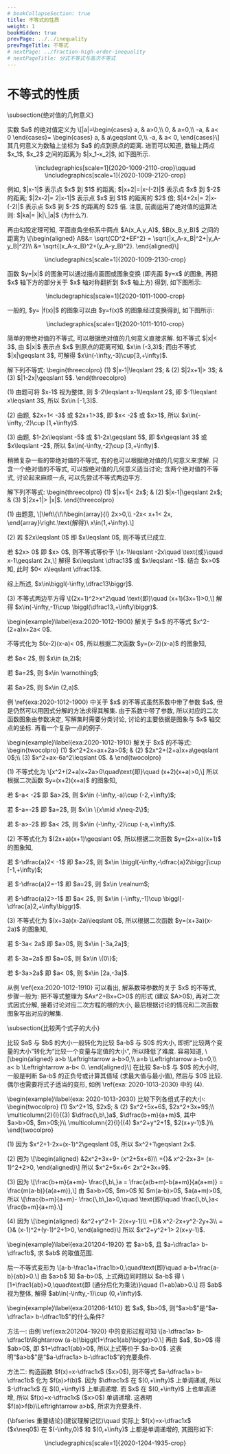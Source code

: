 ```yaml
---
# bookCollapseSection: true
title: 不等式的性质
weight: 1
bookHidden: true
prevPage: ../../inequality
prevPageTitle: 不等式
# nextPage: ../fraction-high-order-inequality
# nextPageTitle: 分式不等式与高次不等式
---
```


# 不等式的性质


<p>\subsection{绝对值的几何意义}
</p>
<p>实数 $a$ 的绝对值定义为
\[|a|=\begin{cases}
  a, & a>0,\\
  0, & a=0,\\
  -a, & a< 0
  \end{cases}= \begin{cases}
    a, & a\geqslant 0,\\
    -a, & a< 0,
    \end{cases}\]
其几何意义为数轴上坐标为 $a$ 的点到原点的距离. 进而可以知道, 数轴上两点 $x_1$, $x_2$ 之间的距离为 $|x_1-x_2|$, 如下图所示.
</p>
<p><center>
  \includegraphics[scale=1]{2020-1009-2110-crop}\qquad
  \includegraphics[scale=1]{2020-1009-2120-crop}
</center>
</p>
<p>例如, $|x-1|$ 表示点 $x$ 到 $1$ 的距离; $|x+2|=|x-(-2)|$ 表示点 $x$ 到 $-2$ 的距离; $|2x-2|= 2|x-1|$ 表示点 $x$ 到 $1$ 的距离的 $2$ 倍; $|4+2x|= 2|x-(-2)|$ 表示点 $x$ 到 $-2$ 的距离的 $2$ 倍. 注意, 前面运用了绝对值的运算法则: $|ka|= |k|\,|a|$ (为什么?).
</p>
<p>再由勾股定理可知, 平面直角坐标系中两点 $A(x_A,y_A)$, $B(x_B,y_B)$ 之间的距离为
\[\begin{aligned}
  AB&= \sqrt{CD^2+EF^2}
     = \sqrt{|x_A-x_B|^2+|y_A-y_B|^2}\\
    &= \sqrt{(x_A-x_B)^2+(y_A-y_B)^2}.
\end{aligned}\]
</p>
<p><center>
  \includegraphics[scale=1]{2020-1009-2130-crop}
</center>
</p>
<p>函数 $y=|x|$ 的图象可以通过描点画图或图象变换 (即先画 $y=x$ 的图象, 再把 $x$ 轴下方的部分关于 $x$ 轴对称翻折到 $x$ 轴上方) 得到, 如下图所示:
</p>
<p><center>
  \includegraphics[scale=1]{2020-1011-1000-crop}
</center>
</p>
<p>一般的, $y= |f(x)|$ 的图象可以由 $y=f(x)$ 的图象经过变换得到, 如下图所示:
</p>
<p><center>
  \includegraphics[scale=1]{2020-1011-1010-crop}
</center>
</p>
<p>简单的带绝对值的不等式, 可以根据绝对值的几何意义直接求解. 如不等式 $|x|< 3$, 由 $|x|$ 表示点 $x$ 到原点的距离可知,  $x\in (-3,3)$; 而由不等式 $|x|\geqslant 3$, 可解得 $x\in(-\infty,-3]\cup[3,+\infty)$.
</p>
<p><myexample>
<p>解下列不等式:
  \begin{threecolpro}
    (1) $|x-1|\leqslant 2$; & (2) $|2x+1|> 3$; & (3) $|1-2x|\geqslant 5$.
  \end{threecolpro}
</p>
</myexample>
<mysolution>
    <p>(1) 由题可将 $x-1$ 视为整体, 则 $-2\leqslant x-1\leqslant 2$, 即 $-1\leqslant x\leqslant 3$, 所以 $x\in [-1,3]$.
</p>
<p>(2) 由题, $2x+1< -3$ 或 $2x+1>3$, 即 $x< -2$ 或 $x>1$, 所以 $x\in(-\infty,-2)\cup (1,+\infty)$.
</p>
<p>(3) 由题, $1-2x\leqslant -5$ 或 $1-2x\geqslant 5$, 即 $x\geqslant 3$ 或 $x\leqslant -2$, 所以 $x\in(-\infty,-2]\cup [3,+\infty)$.
</p>
</mysolution>
</p>
<p>稍微复杂一些的带绝对值的不等式, 有的也可以根据绝对值的几何意义来求解. 只含一个绝对值的不等式, 可以按绝对值的几何意义适当讨论; 含两个绝对值的不等式, 讨论起来麻烦一点, 可以先尝试不等式两边平方.
</p>
<p><myexample>
<p>解下列不等式:
  \begin{threecolpro}
    (1) $|x+1|< 2x$; & (2) $|x-1|\geqslant 2x$; 
    & (3) $|2x+1|> |x|$.
  \end{threecolpro}
</p>
</myexample>
<mysolution>
    <p>(1) 由题意,
  \[\left\{\!\!\begin{array}{l}
    2x>0,\\
    -2x< x+1< 2x,
  \end{array}\right.\text{解得}\ x\in(1,+\infty).\]
</p>
<p>(2) 若 $2x\leqslant 0$ 即 $x\leqslant 0$, 则不等式已成立. 
</p>
<p>若 $2x> 0$ 即 $x> 0$, 则不等式等价于 
  \[x-1\leqslant -2x\quad \text{或}\quad x-1\geqslant 2x,\]
  解得 $x\leqslant \dfrac13$ 或 $x\leqslant -1$. 结合 $x>0$ 知, 此时 $0< x\leqslant \dfrac13$. 
</p>
<p>综上所述, $x\in\biggl(-\infty,\dfrac13\biggr]$.
</p>
<p>(3) 不等式两边平方得 
  \[(2x+1)^2>x^2\quad \text{即}\quad (x+1)(3x+1)>0,\]
  解得 $x\in(-\infty,-1)\cup \biggl(\dfrac13,+\infty\biggr)$.
</p>
</mysolution>

<p>\begin{example}\label{exa:2020-1012-1900}
  解关于 $x$ 的不等式 $x^2-(2+a)x+2a< 0$.
</p>
</myexample>
<mysolution>
    <p>不等式化为 $(x-2)(x-a)< 0$, 所以根据二次函数 $y=(x-2)(x-a)$ 的图象知,
</p>
<p>若 $a< 2$, 则 $x\in (a,2)$; 
</p>
<p>若 $a=2$, 则 $x\in \varnothing$; 
</p>
<p>若 $a>2$, 则 $x\in (2,a)$.
</p>
</mysolution>
</p>
<p>例 \ref{exa:2020-1012-1900} 中关于 $x$ 的不等式虽然系数中带了参数 $a$, 但是仍然可以用因式分解的方法求得其解集. 由于系数中带了参数, 所以对应的二次函数图象由参数决定, 写解集时需要分类讨论, 讨论的主要依据是图象与 $x$ 轴交点的坐标. 再看一个复杂一点的例子.
</p>
<p>\begin{example}\label{exa:2020-1012-1910} 
  解关于 $x$ 的不等式:
  \begin{twocolpro}
    (1) $x^2+2x+ax+2a>0$; & (2) $2x^2+(2+a)x+a\geqslant 0$;\\ 
    (3) $x^2+ax-6a^2\leqslant 0$. &
  \end{twocolpro}
</p>
</myexample>
<mysolution>
    <p>(1) 不等式化为 
  \[x^2+(2+a)x+2a>0\quad\text{即}\quad (x+2)(x+a)>0,\]
  所以根据二次函数 $y=(x+2)(x+a)$ 的图象知, 
</p>
<p>若 $-a< -2$ 即 $a>2$, 则 $x\in (-\infty,-a)\cup (-2,+\infty)$; 
</p>
<p>若 $-a=-2$ 即 $a=2$, 则 $x\in \{x\mid x\neq-2\}$; 
</p>
<p>若 $-a>-2$ 即 $a< 2$, 则 $x\in (-\infty,-2)\cup (-a,+\infty)$.
</p>
<p>(2) 不等式化为 $(2x+a)(x+1)\geqslant 0$, 所以根据二次函数 $y=(2x+a)(x+1)$ 的图象知, 
</p>
<p>若 $-\dfrac{a}2< -1$ 即 $a>2$, 则 $x\in \biggl(-\infty,-\dfrac{a}2\biggr]\cup [-1,+\infty)$; 
</p>
<p>若 $-\dfrac{a}2=-1$ 即 $a=2$, 则 $x\in \realnum$; 
</p>
<p>若 $-\dfrac{a}2>-1$ 即 $a< 2$, 则 $x\in (-\infty,-1]\cup \biggl[-\dfrac{a}2,+\infty\biggr)$.
</p>
<p>(3) 不等式化为 $(x+3a)(x-2a)\leqslant 0$, 所以根据二次函数 $y=(x+3a)(x-2a)$ 的图象知, 
</p>
<p>若 $-3a< 2a$ 即 $a>0$, 则 $x\in [-3a,2a]$; 
</p>
<p>若 $-3a=2a$ 即 $a=0$, 则 $x\in \{0\}$; 
</p>
<p>若 $-3a>2a$ 即 $a< 0$, 则 $x\in [2a,-3a]$.
</p>
</mysolution>
</p>
<p>从例 \ref{exa:2020-1012-1910} 可以看出, 解系数带参数的关于 $x$ 的不等式, 步骤一般为: 把不等式整理为 $Ax^2+Bx+C>0$ 的形式 (建议 $A>0$), 再对二次式因式分解, 接着讨论对应二次方程的根的大小, 最后根据讨论的情况和二次函数图象写出对应的解集. 
</p>


<p>\subsection{比较两个式子的大小}
</p>
<p>比较 $a$ 与 $b$ 的大小一般转化为比较 $a-b$ 与 $0$ 的大小, 即把“比较两个变量的大小”转化为“比较一个变量与定值的大小”, 所以降低了难度. 容易知道,
\[\begin{aligned}
  a>b \Leftrightarrow a-b>0,\\
  a=b \Leftrightarrow a-b=0,\\
  a< b \Leftrightarrow a-b< 0.
\end{aligned}\]
在比较 $a-b$ 与 $0$ 的大小时, 一般是判断 $a-b$ 的正负号或计算其值域 (求最大值与最小值), 然后与 $0$ 比较. 偶尔也需要将式子适当的变形, 如例 \ref{exa: 2020-1013-2030} 中的 (4).
</p>
<p>\begin{example}\label{exa: 2020-1013-2030}
  比较下列各组式子的大小:
  \begin{twocolpro}
    (1) $x^2+1$, $2x$; & (2) $x^2+5x+6$, $2x^2+3x+9$;\\
    \multicolumn{2}{l}{(3) $\dfrac{\,b\,}a$, $\dfrac{b+m}{a+m}$, 其中 $a>b>0$, $m>0$;}\\
    \multicolumn{2}{l}{(4) $x^2+y^2+1$, $2(x+y-1)$.}\\
  \end{twocolpro}
</p>
</myexample>
<mysolution>
    <p>(1) 因为 $x^2+1-2x=(x-1)^2\geqslant 0$, 所以 $x^2+1\geqslant 2x$.
</p>
<p>(2) 因为 
  \[\begin{aligned}
       &2x^2+3x+9- (x^2+5x+6)\\
    ={}& x^2-2x+3= (x-1)^2+2>0,
  \end{aligned}\]
  所以 $x^2+5x+6< 2x^2+3x+9$.
</p>
<p>(3) 因为 
  \[\frac{b+m}{a+m}- \frac{\,b\,}a
    = \frac{a(b+m)-b(a+m)}{a(a+m)}
    = \frac{m(a-b)}{a(a+m)},\]
  由 $a>b>0$, $m>0$ 知 $m(a-b)>0$, $a(a+m)>0$, 所以 
  \[\frac{b+m}{a+m}- \frac{\,b\,}a>0,\quad \text{即}\quad 
    \frac{\,b\,}a< \frac{b+m}{a+m}.\]
</p>
<p>(4) 因为 
  \[\begin{aligned}
       &x^2+y^2+1- 2(x+y-1)\\
    ={}& x^2-2x+y^2-2y+3\\
    ={}& (x-1)^2+(y-1)^2+1>0,
  \end{aligned}\]
  所以 $x^2+y^2+1> 2(x+y-1)$.
</p>
</mysolution>

<p>\begin{example}\label{exa:201204-1920}
    若 $a>b$, 且 $a-\dfrac1a> b-\dfrac1b$, 求 $ab$ 的取值范围.
</p>
</myexample>
<mysolution>
    <p>后一不等式变形为
    \[a-b-\frac1a+\frac1b>0,\quad\text{即}\quad
      a-b+\frac{a-b}{ab}>0.\]
    由 $a>b$ 知 $a-b>0$, 上式两边同时除以 $a-b$ 得
    \[1+\frac1{ab}>0,\quad\text{即 (通分后化为乘法)}\quad (1+ab)ab>0.\]
    将 $ab$ 视为整体, 解得 $ab\in(-\infty,-1)\cup (0,+\infty)$.
</p>
</mysolution>
</p>
<p>\begin{example}\label{exa:201206-1410}
    若 $a$, $b>0$, 则“$a>b$”是“$a-\dfrac1a> b-\dfrac1b$”的什么条件?
</p>
</myexample>
<mysolution>
    <p>方法一: 由例 \ref{exa:201204-1920} 中的变形过程可知
    \[a-\dfrac1a> b-\dfrac1b\Rightarrow
        (a-b)\biggl(1+\frac1{ab}\biggr)>0.\]
    再由 $a$, $b>0$ 得 $ab>0$, 即 $1+\dfrac1{ab}>0$, 所以上式等价于 $a-b>0$. 这表明“$a>b$”是“$a-\dfrac1a> b-\dfrac1b$”的充要条件.
</p>
<p>方法二: 构造函数 $f(x)=x-\dfrac1x$ ($x>0$), 则不等式 $a-\dfrac1a> b-\dfrac1b$ 化为 $f(a)>f(b)$. 因为 $\dfrac1x$ 在 $(0,+\infty)$ 上单调递减, 所以 $-\dfrac1x$ 在 $(0,+\infty)$ 上单调递增. 而 $x$ 在 $(0,+\infty)$ 上也单调递增, 所以 $f(x)=x-\dfrac1x$ ($x>0$) 单调递增. 这表明 $f(a)>f(b)\Leftrightarrow a>b$, 所求为充要条件.
</p>
</mysolution>
</p>
<p>{\bfseries 重要结论}(建议理解记忆)\quad 实际上 $f(x)=x-\dfrac1x$ ($x\neq0$) 在 $(-\infty,0)$ 和 $(0,+\infty)$ 上都是单调递增的, 其图形如下:
</p>
<p><center>
        \includegraphics[scale=1]{2020-1204-1935-crop}
    </center>
</p>

